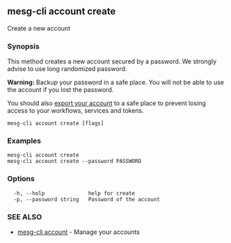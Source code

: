 ## mesg-cli account create

Create a new account

### Synopsis

This method creates a new account secured by a password. We strongly advise to use long randomized password.

**Warning:** Backup your password in a safe place. You will not be able to use the account if you lost the password.

You should also [export your account](mesg-cli_account_export.md) to a safe place to prevent losing access to your workflows, services and tokens.

```
mesg-cli account create [flags]
```

### Examples

```
mesg-cli account create
mesg-cli account create --password PASSWORD
```

### Options

```
  -h, --help              help for create
  -p, --password string   Password of the account
```

### SEE ALSO

* [mesg-cli account](mesg-cli_account.md)	 - Manage your accounts

